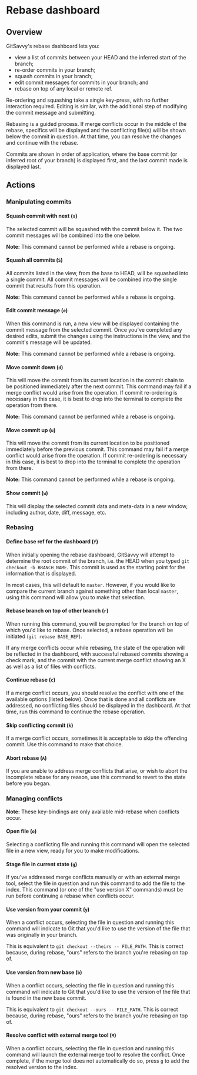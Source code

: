 # Rebase dashboard

## Overview

GitSavvy's rebase dashboard lets you:

- view a list of commits between your HEAD and the inferred start of the branch;
- re-order commits in your branch;
- squash commits in your branch;
- edit commit messages for commits in your branch; and
- rebase on top of any local or remote ref.

Re-ordering and squashing take a single key-press, with no further interaction required.  Editing is similar, with the additional step of modifying the commit message and submitting.

Rebasing is a guided process.  If merge conflicts occur in the middle of the rebase, specifics will be displayed and the conflicting file(s) will be shown below the commit in question.  At that time, you can resolve the changes and continue with the rebase.

Commits are shown in order of application, where the base commit (or inferred root of your branch) is displayed first, and the last commit made is displayed last.


## Actions

### Manipulating commits

#### Squash commit with next (`s`)

The selected commit will be squashed with the commit below it.  The two commit messages will be combined into the one below.

**Note:** This command cannot be performed while a rebase is ongoing.

#### Squash all commits (`S`)

All commits listed in the view, from the base to HEAD, will be squashed into a single commit.  All commit messages will be combined into the single commit that results from this operation.

**Note:** This command cannot be performed while a rebase is ongoing.

#### Edit commit message (`e`)

When this command is run, a new view will be displayed containing the commit message from the selected commit.  Once you've completed any desired edits, submit the changes using the instructions in the view, and the commit's message will be updated.

**Note:** This command cannot be performed while a rebase is ongoing.

#### Move commit down (`d`)

This will move the commit from its current location in the commit chain to be positioned immediately after the next commit.  This command may fail if a merge conflict would arise from the operation.  If commit re-ordering is necessary in this case, it is best to drop into the terminal to complete the operation from there.

**Note:** This command cannot be performed while a rebase is ongoing.

#### Move commit up (`u`)

This will move the commit from its current location to be positioned immediately before the previous commit.  This command may fail if a merge conflict would arise from the operation.  If commit re-ordering is necessary in this case, it is best to drop into the terminal to complete the operation from there.

**Note:** This command cannot be performed while a rebase is ongoing.

#### Show commit (`w`)

This will display the selected commit data and meta-data in a new window, including author, date, diff, message, etc.


### Rebasing

#### Define base ref for the dashboard (`f`)

When initially opening the rebase dashboard, GitSavvy will attempt to determine the root commit of the branch, i.e. the HEAD when you typed `git checkout -b BRANCH_NAME`.  This commit is used as the starting point for the information that is displayed.

In most cases, this will default to `master`.  However, if you would like to compare the current branch against something other than local `master`, using this command will allow you to make that selection.

#### Rebase branch on top of other branch (`r`)

When running this command, you will be prompted for the branch on top of which you'd like to rebase.  Once selected, a rebase operation will be initiated (`git rebase BASE_REF`).

If any merge conflicts occur while rebasing, the state of the operation will be reflected in the dashboard, with successful rebased commits showing a check mark, and the commit with the current merge conflict showing an X as well as a list of files with conflicts.

#### Continue rebase (`c`)

If a merge conflict occurs, you should resolve the conflict with one of the available options (listed below).  Once that is done and all conflicts are addressed, no conflicting files should be displayed in the dashboard.  At that time, run this command to continue the rebase operation.

#### Skip conflicting commit (`k`)

If a merge conflict occurs, sometimes it is acceptable to skip the offending commit.  Use this command to make that choice.

#### Abort rebase (`A`)

If you are unable to address merge conflicts that arise, or wish to abort the incomplete rebase for any reason, use this command to revert to the state before you began.

### Managing conflicts

**Note:** These key-bindings are only available mid-rebase when conflicts occur.

#### Open file (`o`)

Selecting a conflicting file and running this command will open the selected file in a new view, ready for you to make modifications.

#### Stage file in current state (`g`)

If you've addressed merge conflicts manually or with an external merge tool, select the file in question and run this command to add the file to the index.  This command (or one of the "use version X" commands) must be run before continuing a rebase when conflicts occur.

#### Use version from your commit (`y`)

When a conflict occurs, selecting the file in question and running this command will indicate to Git that you'd like to use the version of the file that was originally in your branch.

This is equivalent to `git checkout --theirs -- FILE_PATH`.  This is correct because, during rebase, "ours" refers to the branch you're rebasing on top of.

#### Use version from new base (`b`)

When a conflict occurs, selecting the file in question and running this command will indicate to Git that you'd like to use the version of the file that is found in the new base commit.

This is equivalent to `git checkout --ours -- FILE_PATH`.  This is correct because, during rebase, "ours" refers to the branch you're rebasing on top of.

#### Resolve conflict with external merge tool (`M`)

When a conflict occurs, selecting the file in question and running this command will launch the external merge tool to resolve the conflict.  Once complete, if the merge tool does not automatically do so, press `g` to add the resolved version to the index.
